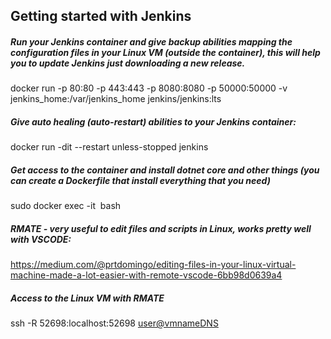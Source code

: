 ## Getting started with Jenkins

##### Run your Jenkins container and give backup abilities mapping the configuration files in your Linux VM (outside the container), this will help you to update Jenkins just downloading a new release.
docker run -p 80:80 -p 443:443 -p 8080:8080 -p 50000:50000 -v jenkins_home:/var/jenkins_home jenkins/jenkins:lts

##### Give auto healing (auto-restart) abilities to your Jenkins container:
docker run -dit --restart unless-stopped jenkins

##### Get access to the container and install dotnet core and other things (you can create a Dockerfile that install everything that you need)
sudo docker exec -it <mycontainer> bash

##### RMATE - very useful to edit files and scripts in Linux, works pretty well with VSCODE:
https://medium.com/@prtdomingo/editing-files-in-your-linux-virtual-machine-made-a-lot-easier-with-remote-vscode-6bb98d0639a4
##### Access to the Linux VM with RMATE 
ssh -R 52698:localhost:52698 <user@vmnameDNS>
